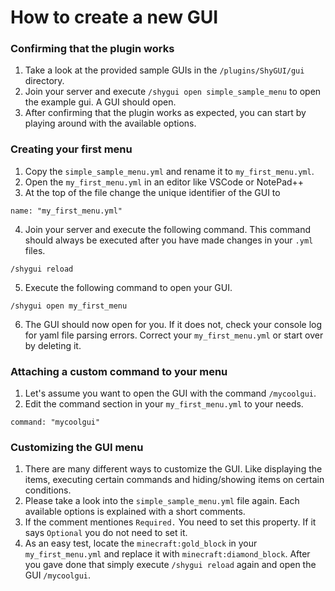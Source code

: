 # How to create a new GUI

### Confirming that the plugin works

1. Take a look at the provided sample GUIs in the ``/plugins/ShyGUI/gui`` directory.
2. Join your server and execute ``/shygui open simple_sample_menu`` to open the example gui. A GUI should open.
3. After confirming that the plugin works as expected, you can start by playing around with the available options.

### Creating your first menu

1. Copy the ``simple_sample_menu.yml`` and rename it to ``my_first_menu.yml``.
2. Open the ``my_first_menu.yml`` in an editor like VSCode or NotePad++
3. At the top of the file change the unique identifier of the GUI to 

```
name: "my_first_menu.yml"
```

4. Join your server and execute the following command. This command should always be executed after you have made changes in your ``.yml`` files.

```
/shygui reload
```

5. Execute the following command to open your GUI.

```
/shygui open my_first_menu
```

6. The GUI should now open for you. If it does not, check your console log for yaml file parsing errors. Correct your ``my_first_menu.yml`` or start over by deleting it.


### Attaching a custom command to your menu

1. Let's assume you want to open the GUI with the command ``/mycoolgui``.
2. Edit the command section in your ``my_first_menu.yml`` to your needs.

```
command: "mycoolgui"
```

### Customizing the GUI menu

1. There are many different ways to customize the GUI. Like displaying the items, executing certain commands and hiding/showing items on certain conditions.
2. Please take a look into the ``simple_sample_menu.yml`` file again. Each available options is explained with a short comments. 
3. If the comment mentiones ``Required.`` You need to set this property. If it says ``Optional`` you do not need to set it.
4. As an easy test, locate the ``minecraft:gold_block`` in your ``my_first_menu.yml`` and replace it with ``minecraft:diamond_block``. After you gave done that simply execute ``/shygui reload`` again and open the GUI ``/mycoolgui``.
